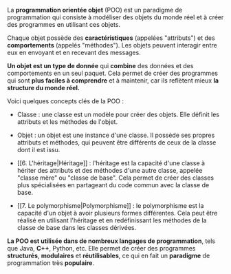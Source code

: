 La **programmation orientée objet** (POO) est un paradigme de programmation qui consiste à modéliser des objets du monde réel et à créer des programmes en utilisant ces objets.

Chaque objet possède des **caractéristiques** (appelées "attributs") et des **comportements** (appelés "méthodes"). Les objets peuvent interagir entre eux en envoyant et en recevant des messages.

**Un objet est un type de donnée** qui **combine** des données et des comportements en un seul paquet. Cela permet de créer des programmes qui sont **plus faciles à comprendre** et à maintenir, car ils reflètent mieux **la structure du monde réel.**

Voici quelques concepts clés de la POO :

- Classe : une classe est un modèle pour créer des objets. Elle définit les attributs et les méthodes de l'objet.
- Objet : un objet est une instance d'une classe. Il possède ses propres attributs et méthodes, qui peuvent être différents de ceux de la classe dont il est issu.

- [[6. L'héritage|Héritage]] : l'héritage est la capacité d'une classe à hériter des attributs et des méthodes d'une autre classe, appelée "classe mère" ou "classe de base". Cela permet de créer des classes plus spécialisées en partageant du code commun avec la classe de base.

- [[7. Le polymorphisme|Polymorphisme]] : le polymorphisme est la capacité d'un objet à avoir plusieurs formes différentes. Cela peut être réalisé en utilisant l'héritage et en redéfinissant les méthodes de la classe de base dans les classes dérivées.

**La POO est utilisée dans de nombreux langages de programmation**, tels que Java, **C++**, Python, etc. Elle permet de créer des programmes **structurés**, **modulaires** et **réutilisables**, ce qui en fait un **paradigme** de programmation très **populaire**.